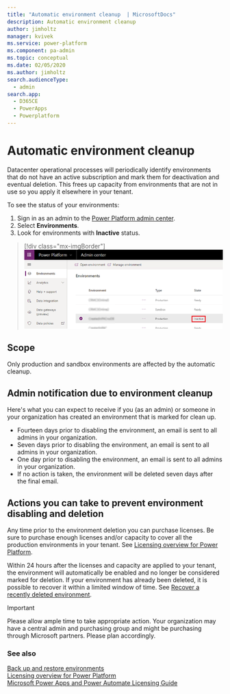 ```yaml
---
title: "Automatic environment cleanup  | MicrosoftDocs"
description: Automatic environment cleanup
author: jimholtz
manager: kvivek
ms.service: power-platform
ms.component: pa-admin
ms.topic: conceptual
ms.date: 02/05/2020
ms.author: jimholtz 
search.audienceType: 
  - admin
search.app: 
  - D365CE
  - PowerApps
  - Powerplatform
---
```

# Automatic environment cleanup

Datacenter operational processes will periodically identify environments that do not have an active subscription and mark them for deactivation and eventual deletion. This frees up capacity from environments that are not in use so you apply it elsewhere in your tenant.

To see the status of your environments:

1. Sign in as an admin to the [Power Platform admin center](https://admin.powerplatform.microsoft.com/).
2. Select **Environments**.
3. Look for environments with **Inactive** status.

> [!div class="mx-imgBorder"] 
> ![Inactive environment](media/inactive-environment.png "Inactive environment")

## Scope

Only production and sandbox environments are affected by the automatic cleanup.

## Admin notification due to environment cleanup 

Here's what you can expect to receive if you (as an admin) or someone in your organization has created an environment that is marked for clean up. 

- Fourteen days prior to disabling the environment, an email is sent to all admins in your organization.
- Seven days prior to disabling the environment, an email is sent to all admins in your organization.
- One day prior to disabling the environment, an email is sent to all admins in your organization.
- If no action is taken, the environment will be deleted seven days after the final email.

## Actions you can take to prevent environment disabling and deletion

Any time prior to the environment deletion you can purchase licenses. Be sure to purchase enough licenses and/or capacity to cover all the production environments in your tenant. See [Licensing overview for Power Platform](pricing-billing-skus.md).

Within 24 hours after the licenses and capacity are applied to your tenant, the environment will automatically be enabled and no longer be considered marked for deletion. If your environment has already been deleted, it is possible to recover it within a limited window of time. See [Recover a recently deleted environment](delete-environment.md#recover-a-recently-deleted-environment).

> [!IMPORTANT]
> Please allow ample time to take appropriate action. Your organization may have a central admin and purchasing group and might be purchasing through Microsoft partners. Please plan accordingly. 

### See also
[Back up and restore environments](backup-restore-environments.md) <br />
[Licensing overview for Power Platform](pricing-billing-skus.md)<br />
[Microsoft Power Apps and Power Automate Licensing Guide](https://go.microsoft.com/fwlink/?linkid=2085130)